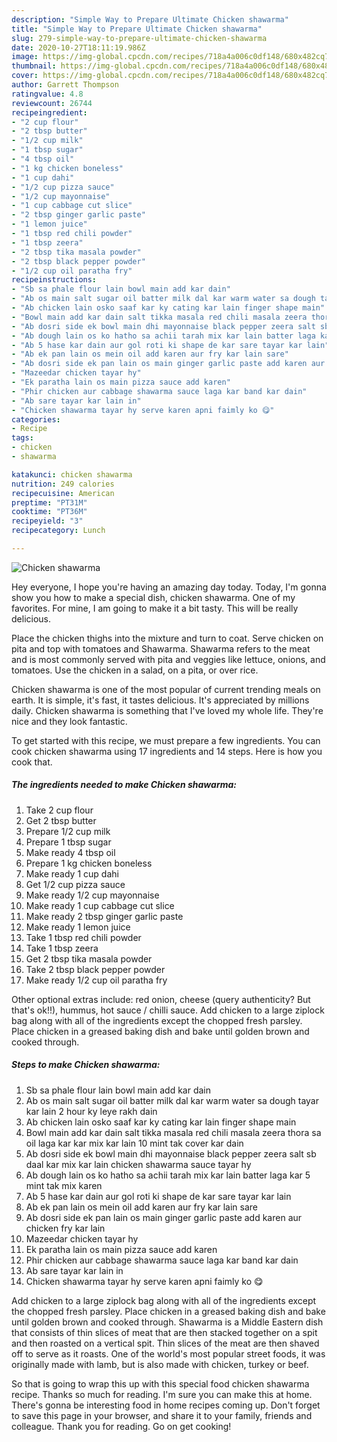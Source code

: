 ```yaml
---
description: "Simple Way to Prepare Ultimate Chicken shawarma"
title: "Simple Way to Prepare Ultimate Chicken shawarma"
slug: 279-simple-way-to-prepare-ultimate-chicken-shawarma
date: 2020-10-27T18:11:19.986Z
image: https://img-global.cpcdn.com/recipes/718a4a006c0df148/680x482cq70/chicken-shawarma-recipe-main-photo.jpg
thumbnail: https://img-global.cpcdn.com/recipes/718a4a006c0df148/680x482cq70/chicken-shawarma-recipe-main-photo.jpg
cover: https://img-global.cpcdn.com/recipes/718a4a006c0df148/680x482cq70/chicken-shawarma-recipe-main-photo.jpg
author: Garrett Thompson
ratingvalue: 4.8
reviewcount: 26744
recipeingredient:
- "2 cup flour"
- "2 tbsp butter"
- "1/2 cup milk"
- "1 tbsp sugar"
- "4 tbsp oil"
- "1 kg chicken boneless"
- "1 cup dahi"
- "1/2 cup pizza sauce"
- "1/2 cup mayonnaise"
- "1 cup cabbage cut slice"
- "2 tbsp ginger garlic paste"
- "1 lemon juice"
- "1 tbsp red chili powder"
- "1 tbsp zeera"
- "2 tbsp tika masala powder"
- "2 tbsp black pepper powder"
- "1/2 cup oil paratha fry"
recipeinstructions:
- "Sb sa phale flour lain bowl main add kar dain"
- "Ab os main salt sugar oil batter milk dal kar warm water sa dough tayar kar lain 2 hour ky leye rakh dain"
- "Ab chicken lain osko saaf kar ky cating kar lain finger shape main"
- "Bowl main add kar dain salt tikka masala red chili masala zeera thora sa oil laga kar kar mix kar lain 10 mint tak cover kar dain"
- "Ab dosri side ek bowl main dhi mayonnaise black pepper zeera salt sb daal kar mix kar lain chicken shawarma sauce tayar hy"
- "Ab dough lain os ko hatho sa achii tarah mix kar lain batter laga kar 5 mint tak mix karen"
- "Ab 5 hase kar dain aur gol roti ki shape de kar sare tayar kar lain"
- "Ab ek pan lain os mein oil add karen aur fry kar lain sare"
- "Ab dosri side ek pan lain os main ginger garlic paste add karen aur chicken fry kar lain"
- "Mazeedar chicken tayar hy"
- "Ek paratha lain os main pizza sauce add karen"
- "Phir chicken aur cabbage shawarma sauce laga kar band kar dain"
- "Ab sare tayar kar lain in"
- "Chicken shawarma tayar hy serve karen apni faimly ko 😋"
categories:
- Recipe
tags:
- chicken
- shawarma

katakunci: chicken shawarma 
nutrition: 249 calories
recipecuisine: American
preptime: "PT31M"
cooktime: "PT36M"
recipeyield: "3"
recipecategory: Lunch

---
```



![Chicken shawarma](https://img-global.cpcdn.com/recipes/718a4a006c0df148/680x482cq70/chicken-shawarma-recipe-main-photo.jpg)

Hey everyone, I hope you're having an amazing day today. Today, I'm gonna show you how to make a special dish, chicken shawarma. One of my favorites. For mine, I am going to make it a bit tasty. This will be really delicious.

Place the chicken thighs into the mixture and turn to coat. Serve chicken on pita and top with tomatoes and Shawarma. Shawarma refers to the meat and is most commonly served with pita and veggies like lettuce, onions, and tomatoes. Use the chicken in a salad, on a pita, or over rice.

Chicken shawarma is one of the most popular of current trending meals on earth. It is simple, it's fast, it tastes delicious. It's appreciated by millions daily. Chicken shawarma is something that I've loved my whole life. They're nice and they look fantastic.


To get started with this recipe, we must prepare a few ingredients. You can cook chicken shawarma using 17 ingredients and 14 steps. Here is how you cook that.

<!--inarticleads1-->

##### The ingredients needed to make Chicken shawarma:

1. Take 2 cup flour
1. Get 2 tbsp butter
1. Prepare 1/2 cup milk
1. Prepare 1 tbsp sugar
1. Make ready 4 tbsp oil
1. Prepare 1 kg chicken boneless
1. Make ready 1 cup dahi
1. Get 1/2 cup pizza sauce
1. Make ready 1/2 cup mayonnaise
1. Make ready 1 cup cabbage cut slice
1. Make ready 2 tbsp ginger garlic paste
1. Make ready 1 lemon juice
1. Take 1 tbsp red chili powder
1. Take 1 tbsp zeera
1. Get 2 tbsp tika masala powder
1. Take 2 tbsp black pepper powder
1. Make ready 1/2 cup oil paratha fry


Other optional extras include: red onion, cheese (query authenticity? But that&#39;s ok!!), hummus, hot sauce / chilli sauce. Add chicken to a large ziplock bag along with all of the ingredients except the chopped fresh parsley. Place chicken in a greased baking dish and bake until golden brown and cooked through. 

<!--inarticleads2-->

##### Steps to make Chicken shawarma:

1. Sb sa phale flour lain bowl main add kar dain
1. Ab os main salt sugar oil batter milk dal kar warm water sa dough tayar kar lain 2 hour ky leye rakh dain
1. Ab chicken lain osko saaf kar ky cating kar lain finger shape main
1. Bowl main add kar dain salt tikka masala red chili masala zeera thora sa oil laga kar kar mix kar lain 10 mint tak cover kar dain
1. Ab dosri side ek bowl main dhi mayonnaise black pepper zeera salt sb daal kar mix kar lain chicken shawarma sauce tayar hy
1. Ab dough lain os ko hatho sa achii tarah mix kar lain batter laga kar 5 mint tak mix karen
1. Ab 5 hase kar dain aur gol roti ki shape de kar sare tayar kar lain
1. Ab ek pan lain os mein oil add karen aur fry kar lain sare
1. Ab dosri side ek pan lain os main ginger garlic paste add karen aur chicken fry kar lain
1. Mazeedar chicken tayar hy
1. Ek paratha lain os main pizza sauce add karen
1. Phir chicken aur cabbage shawarma sauce laga kar band kar dain
1. Ab sare tayar kar lain in
1. Chicken shawarma tayar hy serve karen apni faimly ko 😋


Add chicken to a large ziplock bag along with all of the ingredients except the chopped fresh parsley. Place chicken in a greased baking dish and bake until golden brown and cooked through. Shawarma is a Middle Eastern dish that consists of thin slices of meat that are then stacked together on a spit and then roasted on a vertical spit. Thin slices of the meat are then shaved off to serve as it roasts. One of the world&#39;s most popular street foods, it was originally made with lamb, but is also made with chicken, turkey or beef. 

So that is going to wrap this up with this special food chicken shawarma recipe. Thanks so much for reading. I'm sure you can make this at home. There's gonna be interesting food in home recipes coming up. Don't forget to save this page in your browser, and share it to your family, friends and colleague. Thank you for reading. Go on get cooking!
